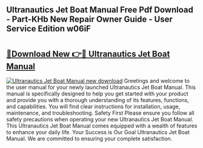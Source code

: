 ## Ultranautics Jet Boat Manual Free Pdf Download - Part-KHb New Repair Owner Guide - User Service Edition w06iF

# <h2><a href="http://bc51792.oget.top/?id=Ultranautics+Jet+Boat+Manual">🔗Download New 👉🔴 Ultranautics Jet Boat Manual</a></h2>

[![Ultranautics Jet Boat Manual new download](https://i.imgur.com/5g1atiW.png)](http://bc51792.oget.top/?id=Ultranautics+Jet+Boat+Manual)
Greetings and welcome to the user manual for your newly launched Ultranautics Jet Boat Manual. This manual is specifically designed to help you get started with your product and provide you with a thorough understanding of its features, functions, and capabilities. You will find clear instructions for installation, usage, maintenance, and troubleshooting. Safety First Please ensure you follow all safety precautions when operating your new Ultranautics Jet Boat Manual. This Ultranautics Jet Boat Manual comes equipped with a wealth of features to enhance your daily life. Your Success is Our Goal Ultranautics Jet Boat Manual. We are committed to ensuring your complete satisfaction.
